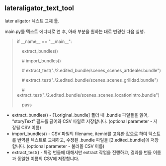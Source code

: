 ## lateraligator\_text\_tool

later aligator 텍스트 교체 툴.

main.py를 텍스트 에디터로 연 후, 아래 부분을 원하는 대로 변경한 다음 실행.

> if \_\_name\_\_ == "\_\_main\_\_":
> 
>     extract\_bundles()
> 
>     # import\_bundles()
> 
>     # extract\_test("./2.edited\_bundle/scenes\_scenes\_artdealer.bundle")
> 
>     # extract\_test("./2.edited\_bundle/scenes\_scenes\_grilldad.bundle")
> 
>     # extract\_test("./2.edited\_bundle/scenes\_scenes\_locationintro.bundle")
> 
>     pass

*   extract\_bundles() - \[1.original\_bundle\] 폴더 내 .bundle 파일들을 읽어, “storyText” 필드를 긁어와 CSV 파일로 저장합니다. (optional parameter - 저장될 CSV 이름)
*   import\_bundles() - CSV 파일의 filename, itemid를 고유한 값으로 하여 텍스트를 번역된 텍스트로 교체하고, 수정된 .bundle 파일을 \[2.edited\_bundle\]에 저장합니다. (optional parameter - 불러올 CSV 이름)
*   extract\_test() - 특정 번들에 대해서만 extract 작업을 진행하고, 결과를 번들 이름과 동일한 이름의 CSV에 저장합니다.